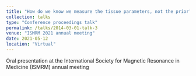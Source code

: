 ```yaml
---
title: "How do we know we measure the tissue parameters, not the prior?"
collection: talks
type: "Conference proceedings talk"
permalink: /talks/2014-03-01-talk-3
venue: "ISMRM 2021 annual meeting"
date: 2021-05-12
location: "Virtual"
---
```


Oral presentation at the International Society for Magnetic Resonance in Medicine (ISMRM) annual meeting
